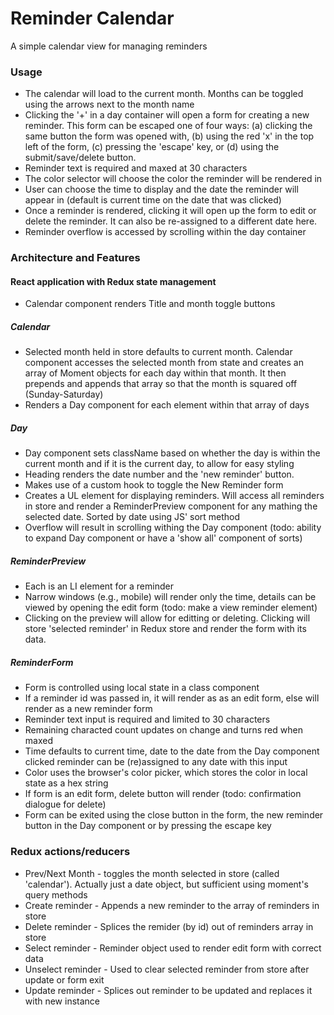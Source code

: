 # Reminder Calendar

A simple calendar view for managing reminders

### Usage

- The calendar will load to the current month. Months can be toggled using the arrows next to the month name
- Clicking the '+' in a day container will open a form for creating a new reminder. This form can be escaped one of four ways: (a) clicking the same button the form was opened with, (b) using the red 'x' in the top left of the form, (c) pressing the 'escape' key, or (d) using the submit/save/delete button.
- Reminder text is required and maxed at 30 characters
- The color selector will choose the color the reminder will be rendered in
- User can choose the time to display and the date the reminder will appear in (default is current time on the date that was clicked)
- Once a reminder is rendered, clicking it will open up the form to edit or delete the reminder. It can also be re-assigned to a different date here.
- Reminder overflow is accessed by scrolling within the day container

### Architecture and Features
#### React application with Redux state management
- Calendar component renders Title and month toggle buttons
##### Calendar
- Selected month held in store defaults to current month. Calendar component accesses the selected month from state and creates an array of Moment objects for each day within that month. It then prepends and appends that array so that the month is squared off (Sunday-Saturday)
- Renders a Day component for each element within that array of days
##### Day
- Day component sets className based on whether the day is within the current month and if it is the current day, to allow for easy styling
- Heading renders the date number and the 'new reminder' button.
- Makes use of a custom hook to toggle the New Reminder form
- Creates a UL element for displaying reminders. Will access all reminders in store and render a ReminderPreview component for any mathing the selected date. Sorted by date using JS' sort method
- Overflow will result in scrolling withing the Day component (todo: ability to expand Day component or have a 'show all' component of sorts)
##### ReminderPreview
- Each is an LI element for a reminder
- Narrow windows (e.g., mobile) will render only the time, details can be viewed by opening the edit form (todo: make a view reminder element)
- Clicking on the preview will allow for editting or deleting. Clicking will store 'selected reminder' in Redux store and render the form with its data.
##### ReminderForm
- Form is controlled using local state in a class component
- If a reminder id was passed in, it will render as as an edit form, else will render as a new reminder form
- Reminder text input is required and limited to 30 characters
- Remaining characted count updates on change and turns red when maxed
- Time defaults to current time, date to the date from the Day component clicked reminder can be (re)assigned to any date with this input
- Color uses the browser's color picker, which stores the color in local state as a hex string
- If form is an edit form, delete button will render (todo: confirmation dialogue for delete)
- Form can be exited using the close button in the form, the new reminder button in the Day component or by pressing the escape key

### Redux actions/reducers
- Prev/Next Month - toggles the month selected in store (called 'calendar'). Actually just a date object, but sufficient using moment's query methods
- Create reminder - Appends a new reminder to the array of reminders in store
- Delete reminder - Splices the remider (by id) out of reminders array in store
- Select reminder - Reminder object used to render edit form with correct data
- Unselect reminder - Used to clear selected reminder from store after update or form exit
- Update reminder - Splices out reminder to be updated and replaces it with new instance
